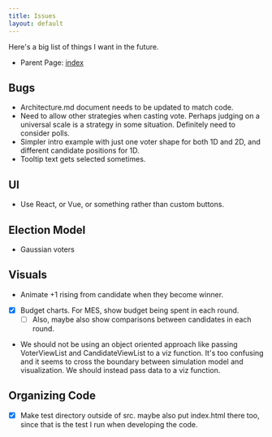```yaml
---
title: Issues
layout: default
---
```


Here's a big list of things I want in the future.

* Parent Page: [index](index.md)

## Bugs

* Architecture.md document needs to be updated to match code.
* Need to allow other strategies when casting vote. Perhaps judging on a universal scale is a strategy in some situation. Definitely need to consider polls.
* Simpler intro example with just one voter shape for both 1D and 2D, and different candidate positions for 1D.
* Tooltip text gets selected sometimes.

## UI

* Use React, or Vue, or something rather than custom buttons.

## Election Model

* Gaussian voters

## Visuals

* Animate +1 rising from candidate when they become winner.
* [x] Budget charts. For MES, show budget being spent in each round. 
  * [ ] Also, maybe also show comparisons between candidates in each round.
* We should not be using an object oriented approach like passing VoterViewList and CandidateViewList to a viz function. It's too confusing and it seems to cross the boundary between simulation model and visualization. We should instead pass data to a viz function.

## Organizing Code

* [x] Make test directory outside of src. maybe also put index.html there too, since that is the test I run when developing the code.